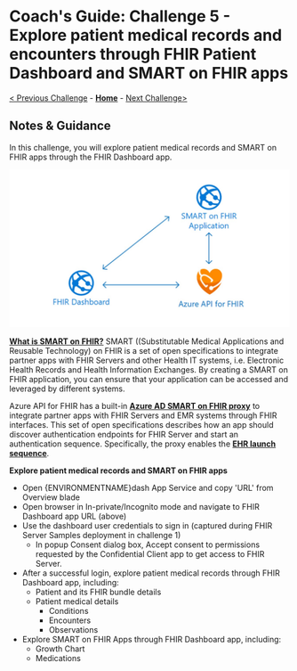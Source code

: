 # Coach's Guide: Challenge 5 - Explore patient medical records and encounters through FHIR Patient Dashboard and SMART on FHIR apps

[< Previous Challenge](./Solution04.md) - **[Home](./readme.md)** - [Next Challenge>](./Solution06.md)

## Notes & Guidance

In this challenge, you will explore patient medical records and SMART on FHIR apps through the FHIR Dashboard app. 

![SMART on FHIR applications](../images/smart-on-fhir-applications.jpg)

**[What is SMART on FHIR?](https://docs.microsoft.com/en-us/azure/healthcare-apis/fhir-faq#what-is-smart-on-fhir)** 
SMART ((Substitutable Medical Applications and Reusable Technology) on FHIR is a set of open specifications to integrate partner apps with FHIR Servers and other Health IT systems, i.e. Electronic Health Records and Health Information Exchanges.  By creating a SMART on FHIR application, you can ensure that your application can be accessed and leveraged by different systems.

Azure API for FHIR has a built-in **[Azure AD SMART on FHIR proxy](https://docs.microsoft.com/en-us/azure/healthcare-apis/use-smart-on-fhir-proxy)** to integrate partner apps with FHIR Servers and EMR systems through FHIR interfaces. This set of open specifications describes how an app should discover authentication endpoints for FHIR Server and start an authentication sequence.  Specifically, the proxy enables the **[EHR launch sequence](https://hl7.org/fhir/smart-app-launch/#ehr-launch-sequence)**.  

**Explore patient medical records and SMART on FHIR apps**
- Open {ENVIRONMENTNAME}dash App Service and copy 'URL' from Overview blade
- Open browser in In-private/Incognito mode and navigate to FHIR Dashboard app URL (above) 
- Use the dashboard user credentials to sign in (captured during FHIR Server Samples deployment in challenge 1)
  - In popup Consent dialog box, Accept consent to permissions requested by the Confidential Client app to get access to FHIR Server.
- After a successful login, explore patient medical records through FHIR Dashboard app, including:
    - Patient and its FHIR bundle details
    - Patient medical details
        - Conditions
        - Encounters
        - Observations
- Explore SMART on FHIR Apps through FHIR Dashboard app, including:
    - Growth Chart
    - Medications